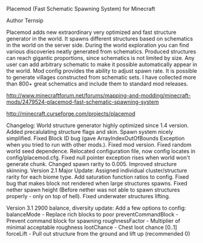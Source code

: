 Placemod (Fast Schematic Spawning System) for Minecraft

Author Ternsip

Placemod adds new extraordinary very optimized and fast structure generator in the world.
It spawns different structures based on schematics in the world on the server side. 
During the world exploration you can find various discoveries neatly generated from schematics. 
Produced structures can reach gigantic proportions, since schematics is not limited by size.
Any user can add arbitrary schematic to make it possible automatically appear in the world. 
Mod config provides the ability to adjust spawn rate. It is possible to generate villages constructed from schematic sets. 
I have collected more than 800+ great schematics and include them to standard mod releases.


http://www.minecraftforum.net/forums/mapping-and-modding/minecraft-mods/2479524-placemod-fast-schematic-spawning-system


http://minecraft.curseforge.com/projects/placemod


Changelog:
World structure generator highly optimized since 1.4 version.
Added precalulating structure flags and skin.
Spawn system nicely simplified.
Fixed Block ID bug (gave ArrayIndexOutOfBounds Exception when you tried to run with other mods.).
Fixed mod version.
Fixed random world seed dependence.
Relocated configuration file, now config locates in config/placemod.cfg.
Fixed null pointer exception rises when world won't generate chunk.
Changed spawn rarity to 0.005.
Improved structure skinning. 
Version 2.1 Major Update:
Assigned individual cluster/structure  rarity for each biome type.
Add saturation function ratios to config.
Fixed bug that makes block not rendered when large structures spawns.
Fixed nether spawn height (Before nether was not able to spawn structures properly - only on top of hell).
Fixed underwater structures lifting.

Version 3.1 2900 balance, diversity update:
Add a few options to config:
balanceMode - Replace rich blocks to poor
preventCommandBlock - Prevent command block for spawning
roughnessFactor - Multiplier of minimal acceptable roughness
lootChance - Chest loot chance [0..1]
forceLift - Pull out structure from the ground and lift up (recommended 0)



